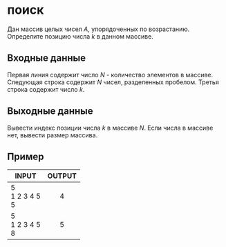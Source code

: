# поиск

Дан массив целых чисел _A_, упорядоченных по возрастанию. Определите позицию числа _k_ в данном массиве.

## Входные данные

Первая линия содержит число _N_ - количество элементов в массиве. Следующая строка содержит _N_ чисел, разделенных пробелом. Третья строка содержит число _k_.

## Выходные данные

Вывести индекс позиции числа _k_ в массиве _N_. Если числа в массиве нет, вывести размер массива.

## Пример

| INPUT | OUTPUT |
| ------| :----: |
| 5<br />1 2 3 4 5<br />5 | 4 |
| 5<br />1 2 3 4 5<br />8 | 5 |
